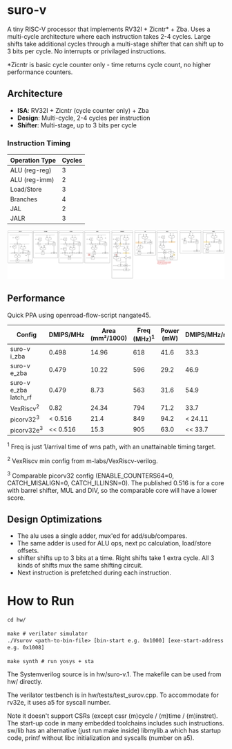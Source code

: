# suro-v

A tiny RISC-V processor that implements RV32I + Zicntr* + Zba. Uses a multi-cycle architecture where each instruction takes 2-4 cycles. Large shifts take additional cycles through a multi-stage shifter that can shift up to 3 bits per cycle. No interrupts or privilaged instructions.

*Zicntr is basic cycle counter only - time returns cycle count, no higher performance counters.

## Architecture

- **ISA**: RV32I + Zicntr (cycle counter only) + Zba
- **Design**: Multi-cycle, 2-4 cycles per instruction
- **Shifter**: Multi-stage, up to 3 bits per cycle

### Instruction Timing

| Operation Type | Cycles |
|----------------|--------|
| ALU (reg-reg)  | 3      |
| ALU (reg-imm)  | 2      |
| Load/Store     | 3      |
| Branches       | 4      |
| JAL            | 2      |
| JALR           | 3      |

![suro-v Architecture](surov.svg)

## Performance

Quick PPA using openroad-flow-script nangate45.

| Config | DMIPS/MHz | Area (mm²/1000) | Freq (MHz)<sup>1</sup> | Power (mW) | DMIPS/MHz/mm2 | DMIPS/mm2 | DMIPS/W
|--------|-----------|-----------------|------------|------------|-----------| --- | ---
| suro-v i_zba | 0.498 | 14.96 | 618 | 41.6 | 33.3 | 20600 | 7400 |
| suro-v e_zba | 0.479 | 10.22 | 596 | 29.2 | 46.9 | 27900 | 9777 |
| suro-v e_zba latch_rf | 0.479 | 8.73 | 563 | 31.6 | 54.9 | 30900 | 8534 |
| VexRiscv<sup>2</sup>   | 0.82 | 24.34 | 794 | 71.2 | 33.7 | 26750 | 9140
| picorv32<sup>3</sup>  | < 0.516 | 21.4 | 849 | 94.2 | < 24.11 | < 20500 | < 4650
| picorv32e<sup>3</sup> | << 0.516 | 15.3 | 905 | 63.0 | << 33.7 | << 30500 | << 7412

<sup>1</sup> Freq is just 1/arrival time of wns path, with an unattainable timing target.

<sup>2</sup> VexRiscv min config from m-labs/VexRiscv-verilog.

<sup>3</sup> Comparable picorv32 config (ENABLE_COUNTERS64=0, CATCH_MISALIGN=0, CATCH_ILLINSN=0). The published 0.516 is for a core with barrel shifter, MUL and DIV, so the comparable core will have a lower score.


## Design Optimizations

* The alu uses a single adder, mux'ed for add/sub/compares.
* The same adder is used for ALU ops, next pc calculation, load/store offsets.
* shifter shifts up to 3 bits at a time. Right shifts take 1 extra cycle. All 3 kinds of shifts mux the same shifting circuit.
* Next instruction is prefetched during each instruction. 

# How to Run

```
cd hw/

make # verilator simulator
./Vsurov <path-to-bin-file> [bin-start e.g. 0x1000] [exe-start-address e.g. 0x1008]

make synth # run yosys + sta
```

The Systemverilog source is in hw/suro-v.1. The makefile can be used from hw/ directly.

The verilator testbench is in hw/tests/test_surov.cpp. To accommodate for rv32e, it uses a5 for syscall number.

Note it doesn't support CSRs (except cssr (m)cycle / (m)time / (m)instret). The start-up code in many embedded toolchains includes such instructions. sw/lib has an alternative (just run make inside) libmylib.a which has startup code, printf without libc initialization and syscalls (number on a5).


